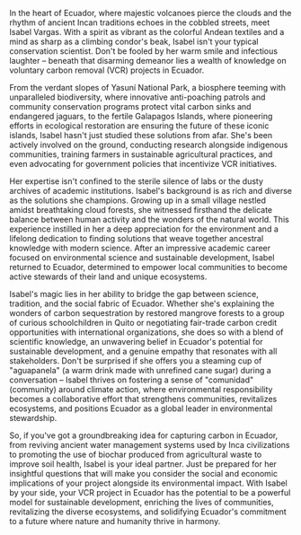 In the heart of Ecuador, where majestic volcanoes pierce the clouds and the rhythm of ancient Incan traditions echoes in the cobbled streets, meet Isabel Vargas. With a spirit as vibrant as the colorful Andean textiles and a mind as sharp as a climbing condor's beak, Isabel isn't your typical conservation scientist. Don't be fooled by her warm smile and infectious laughter – beneath that disarming demeanor lies a wealth of knowledge on voluntary carbon removal (VCR) projects in Ecuador.

From the verdant slopes of Yasuní National Park, a biosphere teeming with unparalleled biodiversity, where innovative anti-poaching patrols and community conservation programs protect vital carbon sinks and endangered jaguars, to the fertile Galapagos Islands, where pioneering efforts in ecological restoration are ensuring the future of these iconic islands, Isabel hasn't just studied these solutions from afar. She's been actively involved on the ground, conducting research alongside indigenous communities, training farmers in sustainable agricultural practices, and even advocating for government policies that incentivize VCR initiatives.

Her expertise isn't confined to the sterile silence of labs or the dusty archives of academic institutions. Isabel's background is as rich and diverse as the solutions she champions. Growing up in a small village nestled amidst breathtaking cloud forests, she witnessed firsthand the delicate balance between human activity and the wonders of the natural world. This experience instilled in her a deep appreciation for the environment and a lifelong dedication to finding solutions that weave together ancestral knowledge with modern science. After an impressive academic career focused on environmental science and sustainable development, Isabel returned to Ecuador, determined to empower local communities to become active stewards of their land and unique ecosystems.

Isabel's magic lies in her ability to bridge the gap between science, tradition, and the social fabric of Ecuador. Whether she's explaining the wonders of carbon sequestration by restored mangrove forests to a group of curious schoolchildren in Quito or negotiating fair-trade carbon credit opportunities with international organizations, she does so with a blend of scientific knowledge, an unwavering belief in Ecuador's potential for sustainable development, and a genuine empathy that resonates with all stakeholders. Don't be surprised if she offers you a steaming cup of "aguapanela" (a warm drink made with unrefined cane sugar) during a conversation – Isabel thrives on fostering a sense of "comunidad" (community) around climate action, where environmental responsibility becomes a collaborative effort that strengthens communities, revitalizes ecosystems, and positions Ecuador as a global leader in environmental stewardship.

So, if you've got a groundbreaking idea for capturing carbon in Ecuador, from reviving ancient water management systems used by Inca civilizations to promoting the use of biochar produced from agricultural waste to improve soil health, Isabel is your ideal partner. Just be prepared for her insightful questions that will make you consider the social and economic implications of your project alongside its environmental impact. With Isabel by your side, your VCR project in Ecuador has the potential to be a powerful model for sustainable development, enriching the lives of communities, revitalizing the diverse ecosystems, and solidifying Ecuador's commitment to a future where nature and humanity thrive in harmony.  
